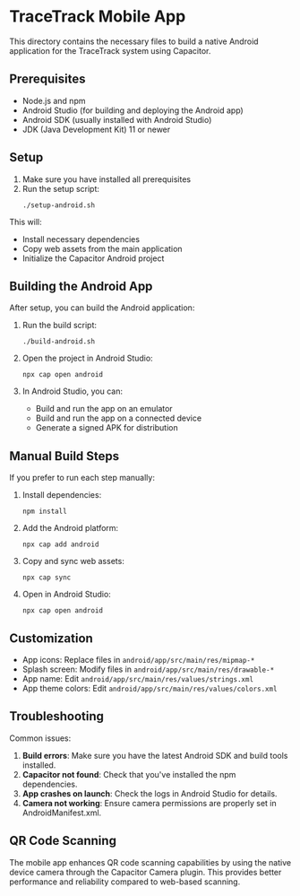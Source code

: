 # TraceTrack Mobile App

This directory contains the necessary files to build a native Android application for the TraceTrack system using Capacitor.

## Prerequisites

- Node.js and npm
- Android Studio (for building and deploying the Android app)
- Android SDK (usually installed with Android Studio)
- JDK (Java Development Kit) 11 or newer

## Setup

1. Make sure you have installed all prerequisites
2. Run the setup script:
   ```
   ./setup-android.sh
   ```

This will:
- Install necessary dependencies
- Copy web assets from the main application
- Initialize the Capacitor Android project

## Building the Android App

After setup, you can build the Android application:

1. Run the build script:
   ```
   ./build-android.sh
   ```

2. Open the project in Android Studio:
   ```
   npx cap open android
   ```

3. In Android Studio, you can:
   - Build and run the app on an emulator
   - Build and run the app on a connected device
   - Generate a signed APK for distribution

## Manual Build Steps

If you prefer to run each step manually:

1. Install dependencies:
   ```
   npm install
   ```

2. Add the Android platform:
   ```
   npx cap add android
   ```

3. Copy and sync web assets:
   ```
   npx cap sync
   ```

4. Open in Android Studio:
   ```
   npx cap open android
   ```

## Customization

- App icons: Replace files in `android/app/src/main/res/mipmap-*`
- Splash screen: Modify files in `android/app/src/main/res/drawable-*`
- App name: Edit `android/app/src/main/res/values/strings.xml`
- App theme colors: Edit `android/app/src/main/res/values/colors.xml`

## Troubleshooting

Common issues:

1. **Build errors**: Make sure you have the latest Android SDK and build tools installed.
2. **Capacitor not found**: Check that you've installed the npm dependencies.
3. **App crashes on launch**: Check the logs in Android Studio for details.
4. **Camera not working**: Ensure camera permissions are properly set in AndroidManifest.xml.

## QR Code Scanning

The mobile app enhances QR code scanning capabilities by using the native device camera through the Capacitor Camera plugin. This provides better performance and reliability compared to web-based scanning.
